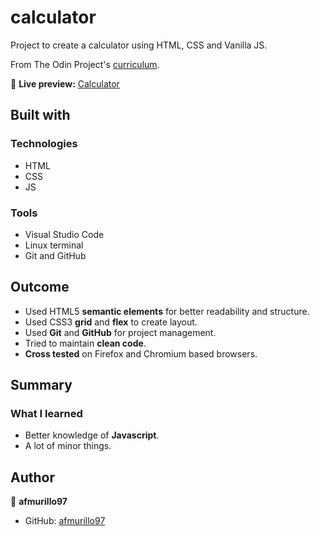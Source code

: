 # calculator

Project to create a calculator using HTML, CSS and Vanilla JS.

From The Odin Project's [curriculum](https://www.theodinproject.com/lessons/foundations-calculator).

🔗 **Live preview:** [Calculator](https://afmurillo97.github.io/)

## Built with

### Technologies

* HTML
* CSS
* JS

### Tools

* Visual Studio Code
* Linux terminal
* Git and GitHub



## Outcome

* Used HTML5 **semantic elements** for better readability and structure.
* Used CSS3 **grid** and **flex** to create layout.
* Used **Git** and **GitHub** for project management.
* Tried to maintain **clean code**.
* **Cross tested** on Firefox and Chromium based browsers.

## Summary

### What I learned

* Better knowledge of **Javascript**.
* A lot of minor things.

## Author

👤 **afmurillo97**
* GitHub: [afmurillo97](https://github.com/afmurillo97)